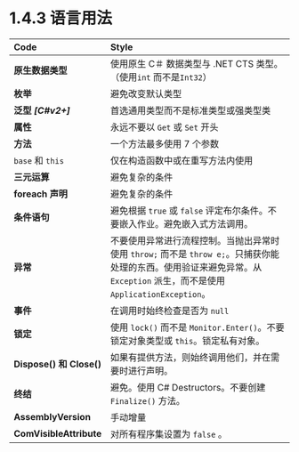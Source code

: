 # 1.4.3 语言用法

| Code | Style |
| :--- | :--- |
| **原生数据类型** | 使用原生 C＃ 数据类型与 .NET CTS 类型。 （使用`int` 而不是`Int32`） |
| **枚举** | 避免改变默认类型 |
| **泛型** _**\[C\#v2+\]**_ | 首选通用类型而不是标准类型或强类型类 |
| **属性** | 永远不要以 `Get` 或 `Set` 开头 |
| **方法** | 一个方法最多使用 7 个参数 |
| `base` 和 `this` | 仅在构造函数中或在重写方法内使用 |
| **三元运算** | 避免复杂的条件 |
| **foreach 声明** | 避免复杂的条件 |
| **条件语句** | 避免根据 `true` 或 `false` 评定布尔条件。不要嵌入作业。避免嵌入式方法调用。 |
| **异常** | 不要使用异常进行流程控制。当抛出异常时使用 `throw;` 而不是 `throw e;`。只捕获你能处理的东西。使用验证来避免异常。从 `Exception` 派生，而不是使用 `ApplicationException`。 |
| **事件** | 在调用时始终检查是否为 `null` |
| **锁定** | 使用 `lock()` 而不是 `Monitor.Enter()`。不要锁定对象类型或 `this`。锁定私有对象。 |
| **Dispose\(\) 和 Close\(\)** | 如果有提供方法，则始终调用他们，并在需要时进行声明。 |
| **终结** | 避免。使用 C\# Destructors。不要创建 `Finalize()` 方法。 |
| **AssemblyVersion** | 手动增量 |
| **ComVisibleAttribute** | 对所有程序集设置为 `false` 。 |

